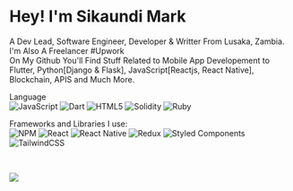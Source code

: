 
# Hey! I'm Sikaundi Mark 
<p>
A Dev Lead, Software Engineer, Developer & Writter From Lusaka, Zambia. I'm Also A Freelancer #Upwork
<br>
On My Github You'll Find Stuff Related to Mobile App Developement to Flutter, Python[Django & Flask], JavaScript[Reactjs, React Native], Blockchain, APIS and Much More.
</p>

Language <br> 	![JavaScript](https://img.shields.io/badge/javascript-%23323330.svg?style=for-the-badge&logo=javascript&logoColor=%23F7DF1E)
![Dart](https://img.shields.io/badge/dart-%230175C2.svg?style=for-the-badge&logo=dart&logoColor=white)
![HTML5](https://img.shields.io/badge/html5-%23E34F26.svg?style=for-the-badge&logo=html5&logoColor=white)
![Solidity](https://img.shields.io/badge/Solidity-%23363636.svg?style=for-the-badge&logo=solidity&logoColor=white)
![Ruby](https://img.shields.io/badge/ruby-%23CC342D.svg?style=for-the-badge&logo=ruby&logoColor=white)

Frameworks and Libraries I use:<br>
	![NPM](https://img.shields.io/badge/NPM-%23000000.svg?style=for-the-badge&logo=npm&logoColor=white)
  	![React](https://img.shields.io/badge/react-%2320232a.svg?style=for-the-badge&logo=react&logoColor=%2361DAFB)
    	![React Native](https://img.shields.io/badge/react_native-%2320232a.svg?style=for-the-badge&logo=react&logoColor=%2361DAFB)
      ![Redux](https://img.shields.io/badge/redux-%23593d88.svg?style=for-the-badge&logo=redux&logoColor=white)
      ![Styled Components](https://img.shields.io/badge/styled--components-DB7093?style=for-the-badge&logo=styled-components&logoColor=white)
      ![TailwindCSS](https://img.shields.io/badge/tailwindcss-%2338B2AC.svg?style=for-the-badge&logo=tailwind-css&logoColor=white)
      
<br>

![](https://github-profile-summary-cards.vercel.app/api/cards/profile-details?username=GrayXcode&theme=vue)
<br>
	
